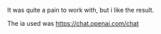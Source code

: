 It was quite a pain to work with, but i like the result.

The ia used was <https://chat.openai.com/chat>
